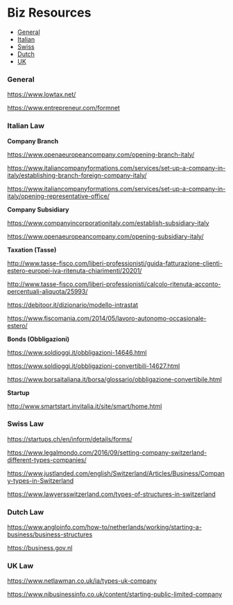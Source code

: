 Biz Resources
=================
* [General](#generallaw)
* [Italian](#italianlaw)
* [Swiss](#swisslaw)
* [Dutch](#dutchlaw)
* [UK](#uklaw)

<a name="generallaw"/></a>
### General

https://www.lowtax.net/

https://www.entrepreneur.com/formnet

<a name="italianlaw"/></a>
### Italian Law

**Company Branch**

https://www.openaeuropeancompany.com/opening-branch-italy/

https://www.italiancompanyformations.com/services/set-up-a-company-in-italy/establishing-branch-foreign-company-italy/

https://www.italiancompanyformations.com/services/set-up-a-company-in-italy/opening-representative-office/

**Company Subsidiary**

https://www.companyincorporationitaly.com/establish-subsidiary-italy

https://www.openaeuropeancompany.com/opening-subsidiary-italy/

**Taxation (Tasse)**

http://www.tasse-fisco.com/liberi-professionisti/guida-fatturazione-clienti-estero-europei-iva-ritenuta-chiarimenti/20201/

http://www.tasse-fisco.com/liberi-professionisti/calcolo-ritenuta-acconto-percentuali-aliquota/25993/

https://debitoor.it/dizionario/modello-intrastat

https://www.fiscomania.com/2014/05/lavoro-autonomo-occasionale-estero/

**Bonds (Obbligazioni)**

https://www.soldioggi.it/obbligazioni-14646.html

https://www.soldioggi.it/obbligazioni-convertibili-14627.html

https://www.borsaitaliana.it/borsa/glossario/obbligazione-convertibile.html

**Startup**

http://www.smartstart.invitalia.it/site/smart/home.html

<a name="swisslaw"/></a>
### Swiss Law

https://startups.ch/en/inform/details/forms/

https://www.legalmondo.com/2016/09/setting-company-switzerland-different-types-companies/

https://www.justlanded.com/english/Switzerland/Articles/Business/Company-types-in-Switzerland

https://www.lawyersswitzerland.com/types-of-structures-in-switzerland

<a name="dutchlaw"/></a>
### Dutch Law

https://www.angloinfo.com/how-to/netherlands/working/starting-a-business/business-structures

https://business.gov.nl

<a name="uklaw"/></a>
### UK Law

https://www.netlawman.co.uk/ia/types-uk-company

https://www.nibusinessinfo.co.uk/content/starting-public-limited-company
